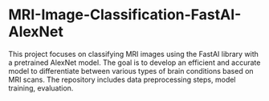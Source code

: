 # MRI-Image-Classification-FastAI-AlexNet
This project focuses on classifying MRI images using the FastAI library with a pretrained AlexNet model. The goal is to develop an efficient and accurate model to differentiate between various types of brain conditions based on MRI scans. The repository includes data preprocessing steps, model training, evaluation.

